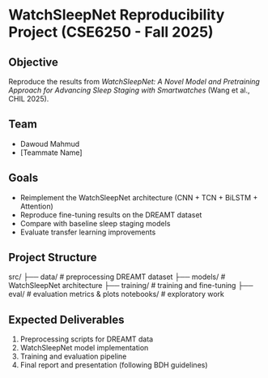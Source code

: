 # WatchSleepNet Reproducibility Project (CSE6250 - Fall 2025)

## Objective
Reproduce the results from *WatchSleepNet: A Novel Model and Pretraining Approach for Advancing Sleep Staging with Smartwatches* (Wang et al., CHIL 2025).

## Team
- Dawoud Mahmud
- [Teammate Name]

## Goals
- Reimplement the WatchSleepNet architecture (CNN + TCN + BiLSTM + Attention)
- Reproduce fine-tuning results on the DREAMT dataset
- Compare with baseline sleep staging models
- Evaluate transfer learning improvements

## Project Structure
src/
├── data/ # preprocessing DREAMT dataset
├── models/ # WatchSleepNet architecture
├── training/ # training and fine-tuning
├── eval/ # evaluation metrics & plots
notebooks/ # exploratory work


## Expected Deliverables
1. Preprocessing scripts for DREAMT data  
2. WatchSleepNet model implementation  
3. Training and evaluation pipeline  
4. Final report and presentation (following BDH guidelines)

